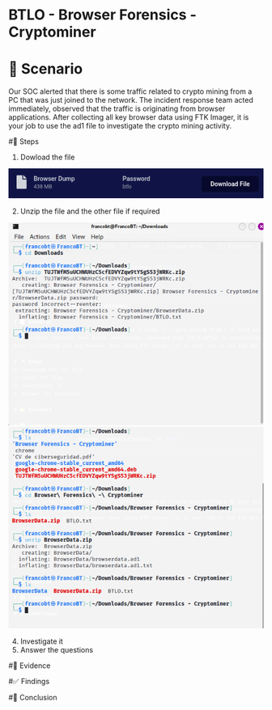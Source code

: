 # BTLO - Browser Forensics - Cryptominer

# 📝 Scenario
Our SOC alerted that there is some traffic related to crypto mining from a PC that was just joined to the network. 
The incident response team acted immediately, observed that the traffic is originating from browser applications. 
After collecting all key browser data using FTK Imager, it is your job to use the ad1 file to investigate the crypto mining activity.

#🔎 Steps
1. Dowload the file

![Dowload File](https://github.com/FrancoGarciaC9701/Cibersecurity-Labs/blob/da373ea416f8f918c3a412e1fee174bd518242be/BTLO/Brownser%20Forensic%20-%20Cryptominer/Images/BFCDowloadFile.png)

2. Unzip the file and the other file if required

![Unzip](https://github.com/FrancoGarciaC9701/Cibersecurity-Labs/blob/959fbd55c79234f116451ed4827aa968a4e741e9/BTLO/Brownser%20Forensic%20-%20Cryptominer/Images/BFC-UnzipTheFile.png)
![Unzip](https://github.com/FrancoGarciaC9701/Cibersecurity-Labs/blob/959fbd55c79234f116451ed4827aa968a4e741e9/BTLO/Brownser%20Forensic%20-%20Cryptominer/Images/BFC-UnzipTheFile2.png)

4. Investigate it
5. Answer the questions


#📂 Evidence

#✅ Findings

#🚀 Conclusion







